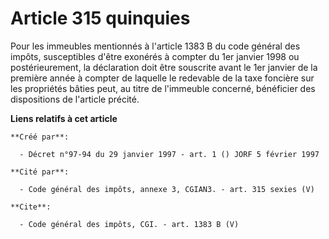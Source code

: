 # Article 315 quinquies

Pour les immeubles mentionnés à l'article 1383 B du code général des impôts, susceptibles d'être exonérés à compter du 1er
janvier 1998 ou postérieurement, la déclaration doit être souscrite avant le 1er janvier de la première année à compter de
laquelle le redevable de la taxe foncière sur les propriétés bâties peut, au titre de l'immeuble concerné, bénéficier des
dispositions de l'article précité.

**Liens relatifs à cet article**

	**Créé par**:

	  - Décret n°97-94 du 29 janvier 1997 - art. 1 () JORF 5 février 1997

	**Cité par**:

	  - Code général des impôts, annexe 3, CGIAN3. - art. 315 sexies (V)

	**Cite**:

	  - Code général des impôts, CGI. - art. 1383 B (V)
